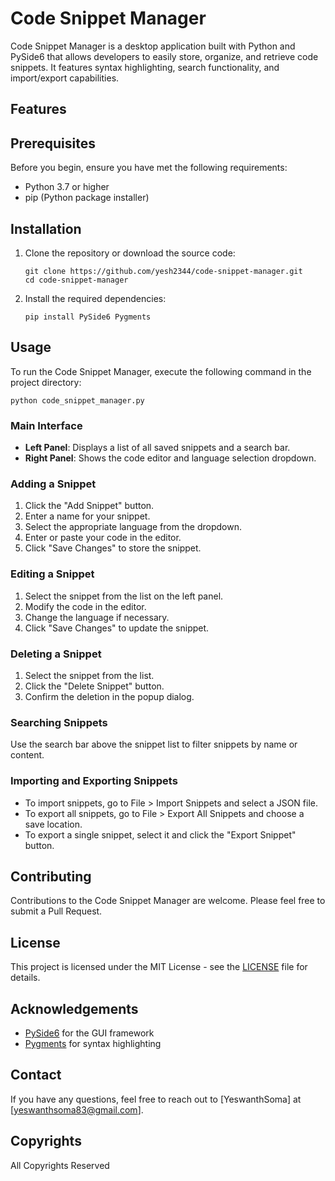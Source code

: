 # Code Snippet Manager

Code Snippet Manager is a desktop application built with Python and PySide6 that allows developers to easily store, organize, and retrieve code snippets. It features syntax highlighting, search functionality, and import/export capabilities.

## Features


## Prerequisites

Before you begin, ensure you have met the following requirements:

- Python 3.7 or higher
- pip (Python package installer)

## Installation

1. Clone the repository or download the source code:

   ```
   git clone https://github.com/yesh2344/code-snippet-manager.git
   cd code-snippet-manager
   ```

2. Install the required dependencies:

   ```
   pip install PySide6 Pygments
   ```

## Usage

To run the Code Snippet Manager, execute the following command in the project directory:

```
python code_snippet_manager.py
```

### Main Interface

- **Left Panel**: Displays a list of all saved snippets and a search bar.
- **Right Panel**: Shows the code editor and language selection dropdown.

### Adding a Snippet

1. Click the "Add Snippet" button.
2. Enter a name for your snippet.
3. Select the appropriate language from the dropdown.
4. Enter or paste your code in the editor.
5. Click "Save Changes" to store the snippet.

### Editing a Snippet

1. Select the snippet from the list on the left panel.
2. Modify the code in the editor.
3. Change the language if necessary.
4. Click "Save Changes" to update the snippet.

### Deleting a Snippet

1. Select the snippet from the list.
2. Click the "Delete Snippet" button.
3. Confirm the deletion in the popup dialog.

### Searching Snippets

Use the search bar above the snippet list to filter snippets by name or content.

### Importing and Exporting Snippets

- To import snippets, go to File > Import Snippets and select a JSON file.
- To export all snippets, go to File > Export All Snippets and choose a save location.
- To export a single snippet, select it and click the "Export Snippet" button.

## Contributing

Contributions to the Code Snippet Manager are welcome. Please feel free to submit a Pull Request.

## License

This project is licensed under the MIT License - see the [LICENSE](LICENSE) file for details.

## Acknowledgements

- [PySide6](https://wiki.qt.io/Qt_for_Python) for the GUI framework
- [Pygments](https://pygments.org/) for syntax highlighting

## Contact

If you have any questions, feel free to reach out to [YeswanthSoma] at [yeswanthsoma83@gmail.com].

## Copyrights

All Copyrights Reserved 

